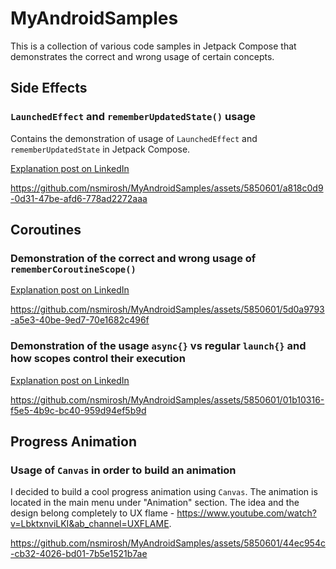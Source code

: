 # MyAndroidSamples

This is a collection of various code samples in Jetpack Compose that demonstrates the correct and wrong usage of certain concepts.

## Side Effects
### `LaunchedEffect` and `rememberUpdatedState()` usage

Contains the demonstration of usage of `LaunchedEffect` and `rememberUpdatedState` in Jetpack
Compose.

[Explanation post on LinkedIn](https://www.linkedin.com/posts/nikolay-miroshnychenko-5838a25a_jetpackcompose-androiddevelopment-programming-activity-7118646129650528256-DtO1?utm_source=share&utm_medium=member_desktop)

https://github.com/nsmirosh/MyAndroidSamples/assets/5850601/a818c0d9-0d31-47be-afd6-778ad2272aaa

## Coroutines
### Demonstration of the correct and wrong usage of `rememberCoroutineScope()` 

[Explanation post on LinkedIn](https://www.linkedin.com/posts/nikolay-miroshnychenko-5838a25a_jetpackcompose-androiddevelopment-android-activity-7115671534635028480-3ISO?utm_source=share&utm_medium=member_desktop)

https://github.com/nsmirosh/MyAndroidSamples/assets/5850601/5d0a9793-a5e3-40be-9ed7-70e1682c496f

### Demonstration of the usage `async{}` vs regular `launch{}` and how scopes control their execution

[Explanation post on LinkedIn](https://www.linkedin.com/posts/nikolay-miroshnychenko-5838a25a_jetpackcompose-androiddevelopment-android-activity-7115671534635028480-3ISO?utm_source=share&utm_medium=member_desktop)

https://github.com/nsmirosh/MyAndroidSamples/assets/5850601/01b10316-f5e5-4b9c-bc40-959d94ef5b9d

## Progress Animation 
### Usage of `Canvas` in order to build an animation 

I decided to build a cool progress animation using `Canvas`. The animation is located in the main menu under "Animation" section.
The idea and the design belong completely to UX flame - https://www.youtube.com/watch?v=LbktxnviLKI&ab_channel=UXFLAME.

https://github.com/nsmirosh/MyAndroidSamples/assets/5850601/44ec954c-cb32-4026-bd01-7b5e1521b7ae




